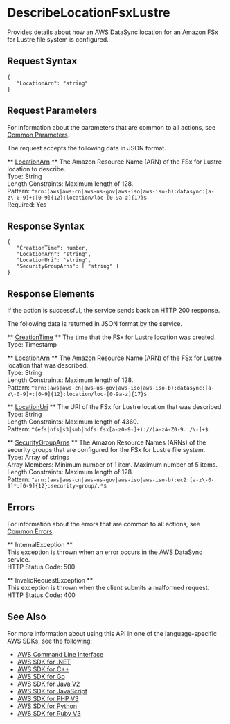 # DescribeLocationFsxLustre<a name="API_DescribeLocationFsxLustre"></a>

Provides details about how an AWS DataSync location for an Amazon FSx for Lustre file system is configured\.

## Request Syntax<a name="API_DescribeLocationFsxLustre_RequestSyntax"></a>

```
{
   "LocationArn": "string"
}
```

## Request Parameters<a name="API_DescribeLocationFsxLustre_RequestParameters"></a>

For information about the parameters that are common to all actions, see [Common Parameters](CommonParameters.md)\.

The request accepts the following data in JSON format\.

 ** [LocationArn](#API_DescribeLocationFsxLustre_RequestSyntax) **   <a name="DataSync-DescribeLocationFsxLustre-request-LocationArn"></a>
The Amazon Resource Name \(ARN\) of the FSx for Lustre location to describe\.   
Type: String  
Length Constraints: Maximum length of 128\.  
Pattern: `^arn:(aws|aws-cn|aws-us-gov|aws-iso|aws-iso-b):datasync:[a-z\-0-9]+:[0-9]{12}:location/loc-[0-9a-z]{17}$`   
Required: Yes

## Response Syntax<a name="API_DescribeLocationFsxLustre_ResponseSyntax"></a>

```
{
   "CreationTime": number,
   "LocationArn": "string",
   "LocationUri": "string",
   "SecurityGroupArns": [ "string" ]
}
```

## Response Elements<a name="API_DescribeLocationFsxLustre_ResponseElements"></a>

If the action is successful, the service sends back an HTTP 200 response\.

The following data is returned in JSON format by the service\.

 ** [CreationTime](#API_DescribeLocationFsxLustre_ResponseSyntax) **   <a name="DataSync-DescribeLocationFsxLustre-response-CreationTime"></a>
The time that the FSx for Lustre location was created\.  
Type: Timestamp

 ** [LocationArn](#API_DescribeLocationFsxLustre_ResponseSyntax) **   <a name="DataSync-DescribeLocationFsxLustre-response-LocationArn"></a>
The Amazon Resource Name \(ARN\) of the FSx for Lustre location that was described\.  
Type: String  
Length Constraints: Maximum length of 128\.  
Pattern: `^arn:(aws|aws-cn|aws-us-gov|aws-iso|aws-iso-b):datasync:[a-z\-0-9]+:[0-9]{12}:location/loc-[0-9a-z]{17}$` 

 ** [LocationUri](#API_DescribeLocationFsxLustre_ResponseSyntax) **   <a name="DataSync-DescribeLocationFsxLustre-response-LocationUri"></a>
The URI of the FSx for Lustre location that was described\.  
Type: String  
Length Constraints: Maximum length of 4360\.  
Pattern: `^(efs|nfs|s3|smb|hdfs|fsx[a-z0-9-]+)://[a-zA-Z0-9.:/\-]+$` 

 ** [SecurityGroupArns](#API_DescribeLocationFsxLustre_ResponseSyntax) **   <a name="DataSync-DescribeLocationFsxLustre-response-SecurityGroupArns"></a>
The Amazon Resource Names \(ARNs\) of the security groups that are configured for the FSx for Lustre file system\.  
Type: Array of strings  
Array Members: Minimum number of 1 item\. Maximum number of 5 items\.  
Length Constraints: Maximum length of 128\.  
Pattern: `^arn:(aws|aws-cn|aws-us-gov|aws-iso|aws-iso-b):ec2:[a-z\-0-9]*:[0-9]{12}:security-group/.*$` 

## Errors<a name="API_DescribeLocationFsxLustre_Errors"></a>

For information about the errors that are common to all actions, see [Common Errors](CommonErrors.md)\.

 ** InternalException **   
This exception is thrown when an error occurs in the AWS DataSync service\.  
HTTP Status Code: 500

 ** InvalidRequestException **   
This exception is thrown when the client submits a malformed request\.  
HTTP Status Code: 400

## See Also<a name="API_DescribeLocationFsxLustre_SeeAlso"></a>

For more information about using this API in one of the language\-specific AWS SDKs, see the following:
+  [AWS Command Line Interface](https://docs.aws.amazon.com/goto/aws-cli/datasync-2018-11-09/DescribeLocationFsxLustre) 
+  [AWS SDK for \.NET](https://docs.aws.amazon.com/goto/DotNetSDKV3/datasync-2018-11-09/DescribeLocationFsxLustre) 
+  [AWS SDK for C\+\+](https://docs.aws.amazon.com/goto/SdkForCpp/datasync-2018-11-09/DescribeLocationFsxLustre) 
+  [AWS SDK for Go](https://docs.aws.amazon.com/goto/SdkForGoV1/datasync-2018-11-09/DescribeLocationFsxLustre) 
+  [AWS SDK for Java V2](https://docs.aws.amazon.com/goto/SdkForJavaV2/datasync-2018-11-09/DescribeLocationFsxLustre) 
+  [AWS SDK for JavaScript](https://docs.aws.amazon.com/goto/AWSJavaScriptSDK/datasync-2018-11-09/DescribeLocationFsxLustre) 
+  [AWS SDK for PHP V3](https://docs.aws.amazon.com/goto/SdkForPHPV3/datasync-2018-11-09/DescribeLocationFsxLustre) 
+  [AWS SDK for Python](https://docs.aws.amazon.com/goto/boto3/datasync-2018-11-09/DescribeLocationFsxLustre) 
+  [AWS SDK for Ruby V3](https://docs.aws.amazon.com/goto/SdkForRubyV3/datasync-2018-11-09/DescribeLocationFsxLustre) 
